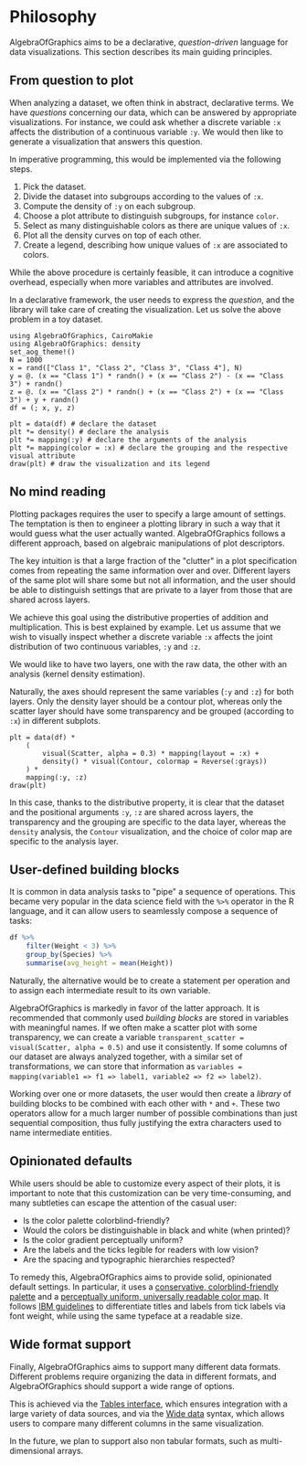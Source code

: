 # Philosophy

AlgebraOfGraphics aims to be a declarative, *question-driven* language for data
visualizations. This section describes its main guiding principles.

## From question to plot

When analyzing a dataset, we often think in abstract, declarative terms. We have
*questions* concerning our data, which can be answered by appropriate visualizations.
For instance, we could ask whether a discrete variable `:x` affects the distribution of
a continuous variable `:y`.
We would then like to generate a visualization that answers this question.

In imperative programming, this would be implemented via the following steps.

1. Pick the dataset.
2. Divide the dataset into subgroups according to the values of `:x`.
3. Compute the density of `:y` on each subgroup.
4. Choose a plot attribute to distinguish subgroups, for instance `color`.
5. Select as many distinguishable colors as there are unique values of `:x`.
6. Plot all the density curves on top of each other.
7. Create a legend, describing how unique values of `:x` are associated to colors.

While the above procedure is certainly feasible, it can introduce a cognitive
overhead, especially when more variables and attributes are involved.

In a declarative framework, the user needs to express the *question*, and the
library will take care of creating the visualization. Let us solve the above
problem in a toy dataset.

```@setup toy-analysis
using AlgebraOfGraphics, CairoMakie
using AlgebraOfGraphics: density
set_aog_theme!()
N = 1000
x = rand(["Class 1", "Class 2", "Class 3", "Class 4"], N)
y = @. (x == "Class 1") * randn() + (x == "Class 2") - (x == "Class 3") + randn()
z = @. (x == "Class 2") * randn() + (x == "Class 2") + (x == "Class 3") + y + randn()
df = (; x, y, z)
```

```@example toy-analysis
plt = data(df) # declare the dataset
plt *= density() # declare the analysis
plt *= mapping(:y) # declare the arguments of the analysis
plt *= mapping(color = :x) # declare the grouping and the respective visual attribute
draw(plt) # draw the visualization and its legend
```

## No mind reading

Plotting packages requires the user to specify a large amount of settings. The
temptation is then to engineer a plotting library in such a way that it would
guess what the user actually wanted. AlgebraOfGraphics follows a different
approach, based on algebraic manipulations of plot descriptors.

The key intuition is that a large fraction of the "clutter" in a plot specification
comes from repeating the same information over and over.
Different layers of the same plot will share some but not all information,
and the user should be able to distinguish settings that are private to a layer
from those that are shared across layers.

We achieve this goal using the distributive properties of addition and multiplication.
This is best explained by example. Let us assume that we wish to visually
inspect whether a discrete variable `:x` affects the joint distribution of two
continuous variables, `:y` and `:z`.

We would like to have two layers, one with the raw data, the other with an analysis
(kernel density estimation).

Naturally, the axes should represent the same variables (`:y` and `:z`) for both
layers.
Only the density layer should be a contour plot, whereas only the scatter
layer should have some transparency and be grouped (according to `:x`) in
different subplots.

```@example toy-analysis
plt = data(df) *
    (
        visual(Scatter, alpha = 0.3) * mapping(layout = :x) +
        density() * visual(Contour, colormap = Reverse(:grays))
    ) *
    mapping(:y, :z)
draw(plt)
```

In this case, thanks to the distributive property, it is clear that the dataset
and the positional arguments `:y`, `:z` are shared across layers, the transparency
and the grouping are specific to the data layer, whereas the `density`
analysis, the `Contour` visualization, and the choice of color map are specific
to the analysis layer.

## User-defined building blocks

It is common in data analysis tasks to "pipe" a sequence of operations.
This became very popular in the data science field with the `%>%` operator in
the R language, and it can allow users to seamlessly compose a sequence of tasks:

```R
df %>%
    filter(Weight < 3) %>%
    group_by(Species) %>%
    summarise(avg_height = mean(Height))
```

Naturally, the alternative would be to create a statement per operation and to
assign each intermediate result to its own variable.

AlgebraOfGraphics is markedly in favor of the latter approach. It is recommended
that commonly used *building blocks* are stored in variables with meaningful
names. If we often make a scatter plot with some transparency, we can
create a variable `transparent_scatter = visual(Scatter, alpha = 0.5)` and use it
consistently. If some columns of our dataset are always analyzed together,
with a similar set of transformations, we can store that information as
`variables = mapping(variable1 => f1 => label1, variable2 => f2 => label2)`.

Working over one or more datasets, the user would then create a *library* of
building blocks to be combined with each other with `*` and `+`. These
two operators allow for a much larger number of possible combinations than
just sequential composition, thus fully justifying the extra characters used to
name intermediate entities.

## Opinionated defaults

While users should be able to customize every aspect of their plots, it is
important to note that this customization can be very time-consuming, and many
subtleties can escape the attention of the casual user:

- Is the color palette colorblind-friendly?
- Would the colors be distinguishable in black and white (when printed)?
- Is the color gradient perceptually uniform?
- Are the labels and the ticks legible for readers with low vision?
- Are the spacing and typographic hierarchies respected?

To remedy this, AlgebraOfGraphics aims to provide solid, opinionated default settings.
In particular, it uses a
[conservative, colorblind-friendly palette](https://www.nature.com/articles/nmeth.1618?WT.ec_id=NMETH-201106)
and a
[perceptually uniform, universally readable color map](https://www.nature.com/articles/s41467-020-19160-7). It follows
[IBM guidelines](https://www.ibm.com/design/language/typography/type-basics/#titles-and-subtitles)
to differentiate titles and labels from tick labels via font weight, while
using the same typeface at a readable size.

## Wide format support

Finally, AlgebraOfGraphics aims to support many different data formats. Different
problems require organizing the data in different formats, and AlgebraOfGraphics
should support a wide range of options.

This is achieved via the [Tables interface](https://github.com/JuliaData/Tables.jl),
which ensures integration with a large variety of data sources, and via the
[Wide data](@ref) syntax, which allows users to compare many different columns
in the same visualization.

In the future, we plan to support also non tabular formats, such as multi-dimensional
arrays.